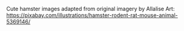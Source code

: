 Cute hamster images adapted from original imagery by Allalise Art: https://pixabay.com/illustrations/hamster-rodent-rat-mouse-animal-5369146/